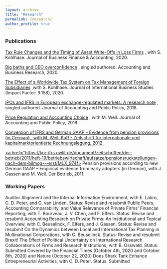 ```yaml
---
layout: archive
title: "Research"
permalink: /research/
author_profile: true
---
```


<h3> Publications </h3>
 <a href="https://onlinelibrary.wiley.com/doi/10.1111/jbfa.12502">Tax Rule Changes and the Timing of Asset Write-Offs in Loss Firms</a> , with S. Kohlhase.
Journal of Business Finance & Accounting, 2020. 

 <a href="https://www.tandfonline.com/doi/full/10.1080/00014788.2020.1783634">Big baths and CEO overconfidence</a> , singled authored.
 Accounting and Business Research, 2020. 
 
 <a href="https://link.springer.com/article/10.1057/s41267-019-00287-9">The Effect of a Worldwide Tax System on Tax Management of Foreign Subsidiaries</a> ,with S. Kohlhase.
 Journal of International Business Studies (Impact Factor: 9.158), 2020.
 
 <a href="https://www.sciencedirect.com/science/article/pii/S027842541830187X">IPOs and IFRS in European exchange-regulated markets: A research note</a> , singled authored.
Journal of Accounting and Public Policy, 2018.

<a href="https://research.owlit.de/document/6ed42696-ea1c-3217-826f-c08e2ffa016d">Price Regulation and Accounting Choice</a> , with M. Weil.
Journal of Accounting and Public Policy, 2016.

<a href="https://research.owlit.de/document/6ed42696-ea1c-3217-826f-c08e2ffa016d">Conversion of IFRS and German GAAP – Evidence from pension provisions (in German) , with M. Weil.
KoR - Zeitschrift für internationale und kapitalmarktorientierte Rechnungslegung, 2012.
 
<a href="https://kor-ifrs.owlit.de/document/zeitschriften/der-betrieb/2011/heft-19/betriebswirtschaft/aufsatze/pensionsruckstellungen-nach-dem-bilmog---erst/MLX_974f> Pension provisions according to new German GAAP – Empirical evidence from early adopters (in German)</a>, with J. Gassen and M. Weil.
Der Betrieb, 2011.



<h3> Working Papers </h3>
Auditor Alignment and the Internal Information Environment, with E. Labro, C. D. Peter, and C. van Linden. 
Status: Revise and resubmit
Public Peers, Accounting Comparability, and Value Relevance of Private Firms' Financial Reporting, with T. Bourveau, J. V. Chen, and F. Elfers. 
Status: Revise and resubmit
Accounting Research on Private Firms: An Institutional and Topical Overview, with C. Beuselinck, F. Elfers, and J. Gassen. 
Status: Revise and resubmit
On the Dynamics between Local and International Tax Planning in Multinational Corporations, with C. Beuselinck. 
Status: Revise and resubmit
Brexit! The Effect of Political Uncertainty on International Research Collaborations of Firms and Research Institutions, with B. Osswald.
Status: Submitted
Covered by the Financial Times (October 4th, 2020 and October 8th, 2020) and Nature (October 22, 2020) 
Does Shark Tank Enhance Entrepreneurial Activities, with C. D. Peter. 
Status: Submitted

